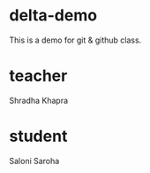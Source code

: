# delta-demo
This is a demo for git &amp; github class.
# teacher
Shradha Khapra
# student
Saloni Saroha